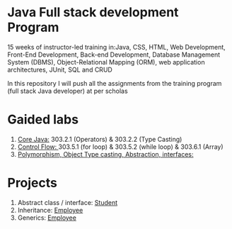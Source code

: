 # Java Full stack development Program
15 weeks of instructor-led training in:Java, CSS, HTML, Web Development, Front-End Development, Back-end Development, Database Management System (DBMS), Object-Relational Mapping (ORM), web application architectures, JUnit, SQL and CRUD 

In this repository I will push all the assignments from the training program (full stack Java developer) at per scholas

# Gaided labs
1. [Core Java:](https://github.com/noor188/303.2-GLAB) 303.2.1 (Operators) & 303.2.2 (Type Casting)
2. [Control Flow: ](https://github.com/noor188/GLAB-303.5) 303.5.1 (for loop) & 303.5.2 (while loop) & 303.6.1 (Array)
3. [Polymorphism, Object Type casting, Abstraction, interfaces: ](https://github.com/noor188/GLAB-303.10) 


# Projects 
1. Abstract class / interface: [Student](https://github.com/noor188/Student)
2. Inheritance: [Employee](https://github.com/noor188/Employee-Managment)
3. Generics: [Employee](https://github.com/noor188/Generics-303.11) 
